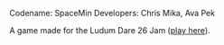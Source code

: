 Codename: SpaceMin
Developers: Chris Mika, Ava Pek

A game made for the Ludum Dare 26 Jam ([play here]).

[play here]: http://ludumdare.com/compo/ludum-dare-26/?action=preview&uid=21625
